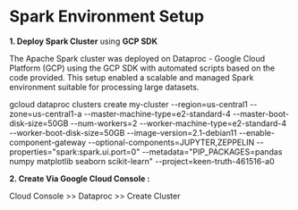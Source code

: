# **Spark Environment Setup**
 

**1\. Deploy Spark Cluster** using **GCP SDK**
 
The Apache Spark cluster was deployed on Dataproc - Google Cloud Platform (GCP) using the GCP SDK with automated scripts based on the code provided. This setup enabled a scalable and managed Spark environment suitable for processing large datasets.
 
gcloud dataproc clusters create my-cluster --region=us-central1 --zone=us-central1-a --master-machine-type=e2-standard-4 --master-boot-disk-size=50GB --num-workers=2 --worker-machine-type=e2-standard-4 --worker-boot-disk-size=50GB --image-version=2.1-debian11 --enable-component-gateway --optional-components=JUPYTER,ZEPPELIN --properties="spark:spark.ui.port=0" --metadata="PIP\_PACKAGES=pandas numpy matplotlib seaborn scikit-learn" --project=keen-truth-461516-a0
 

**2\. Create Via Google Cloud Console :**
 
Cloud Console >> Dataproc >> Create Cluster